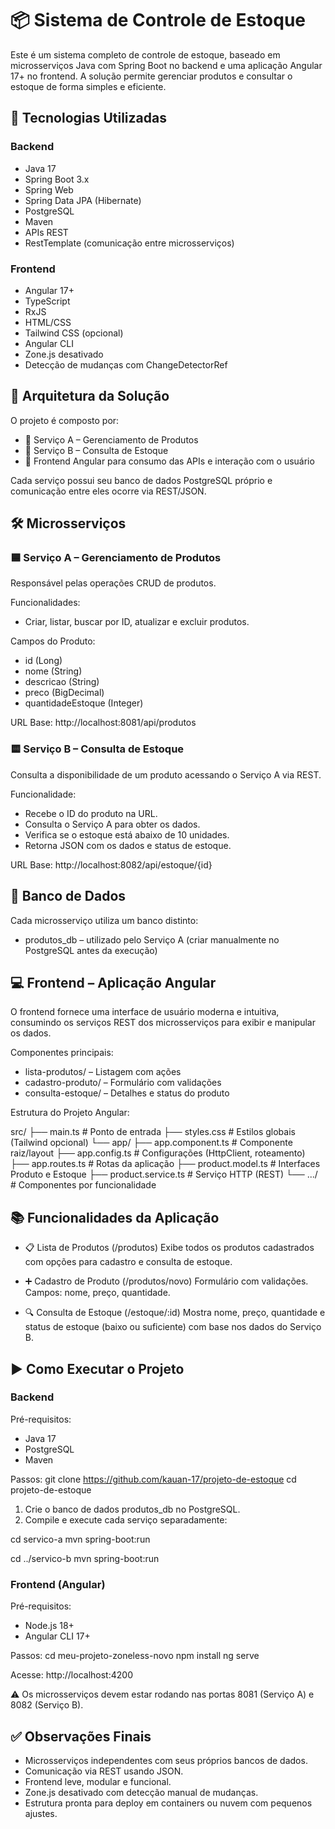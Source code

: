 # 📦 Sistema de Controle de Estoque

Este é um sistema completo de controle de estoque, baseado em microsserviços Java com Spring Boot no backend e uma aplicação Angular 17+ no frontend. A solução permite gerenciar produtos e consultar o estoque de forma simples e eficiente.

## 🚀 Tecnologias Utilizadas

### Backend
- Java 17
- Spring Boot 3.x
- Spring Web
- Spring Data JPA (Hibernate)
- PostgreSQL
- Maven
- APIs REST
- RestTemplate (comunicação entre microsserviços)

### Frontend
- Angular 17+
- TypeScript
- RxJS
- HTML/CSS
- Tailwind CSS (opcional)
- Angular CLI
- Zone.js desativado
- Detecção de mudanças com ChangeDetectorRef

## 🧩 Arquitetura da Solução

O projeto é composto por:
- 🔹 Serviço A – Gerenciamento de Produtos
- 🔹 Serviço B – Consulta de Estoque
- 🔹 Frontend Angular para consumo das APIs e interação com o usuário

Cada serviço possui seu banco de dados PostgreSQL próprio e comunicação entre eles ocorre via REST/JSON.

## 🛠️ Microsserviços

### 🟦 Serviço A – Gerenciamento de Produtos

Responsável pelas operações CRUD de produtos.

Funcionalidades:
- Criar, listar, buscar por ID, atualizar e excluir produtos.

Campos do Produto:
- id (Long)
- nome (String)
- descricao (String)
- preco (BigDecimal)
- quantidadeEstoque (Integer)

URL Base: http://localhost:8081/api/produtos

### 🟨 Serviço B – Consulta de Estoque

Consulta a disponibilidade de um produto acessando o Serviço A via REST.

Funcionalidade:
- Recebe o ID do produto na URL.
- Consulta o Serviço A para obter os dados.
- Verifica se o estoque está abaixo de 10 unidades.
- Retorna JSON com os dados e status de estoque.

URL Base: http://localhost:8082/api/estoque/{id}

## 🧱 Banco de Dados

Cada microsserviço utiliza um banco distinto:
- produtos_db – utilizado pelo Serviço A
  (criar manualmente no PostgreSQL antes da execução)

## 💻 Frontend – Aplicação Angular

O frontend fornece uma interface de usuário moderna e intuitiva, consumindo os serviços REST dos microsserviços para exibir e manipular os dados.

Componentes principais:
- lista-produtos/ – Listagem com ações
- cadastro-produto/ – Formulário com validações
- consulta-estoque/ – Detalhes e status do produto

Estrutura do Projeto Angular:

src/
├── main.ts                  # Ponto de entrada
├── styles.css               # Estilos globais (Tailwind opcional)
└── app/
    ├── app.component.ts     # Componente raiz/layout
    ├── app.config.ts        # Configurações (HttpClient, roteamento)
    ├── app.routes.ts        # Rotas da aplicação
    ├── product.model.ts     # Interfaces Produto e Estoque
    ├── product.service.ts   # Serviço HTTP (REST)
    └── .../                 # Componentes por funcionalidade

## 📚 Funcionalidades da Aplicação

- 📋 Lista de Produtos (/produtos)
  Exibe todos os produtos cadastrados com opções para cadastro e consulta de estoque.

- ➕ Cadastro de Produto (/produtos/novo)
  Formulário com validações. Campos: nome, preço, quantidade.

- 🔍 Consulta de Estoque (/estoque/:id)
  Mostra nome, preço, quantidade e status de estoque (baixo ou suficiente) com base nos dados do Serviço B.

## ▶️ Como Executar o Projeto

### Backend

Pré-requisitos:
- Java 17
- PostgreSQL
- Maven

Passos:
git clone https://github.com/kauan-17/projeto-de-estoque
cd projeto-de-estoque

1. Crie o banco de dados produtos_db no PostgreSQL.
2. Compile e execute cada serviço separadamente:

cd servico-a
mvn spring-boot:run

cd ../servico-b
mvn spring-boot:run

### Frontend (Angular)

Pré-requisitos:
- Node.js 18+
- Angular CLI 17+

Passos:
cd meu-projeto-zoneless-novo
npm install
ng serve

Acesse: http://localhost:4200

⚠️ Os microsserviços devem estar rodando nas portas 8081 (Serviço A) e 8082 (Serviço B).

## ✅ Observações Finais

- Microsserviços independentes com seus próprios bancos de dados.
- Comunicação via REST usando JSON.
- Frontend leve, modular e funcional.
- Zone.js desativado com detecção manual de mudanças.
- Estrutura pronta para deploy em containers ou nuvem com pequenos ajustes.
